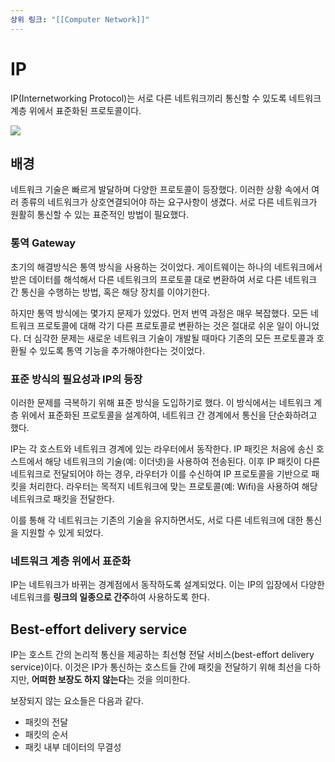 ```yaml
---
상위 링크: "[[Computer Network]]"
---
```

# IP
IP(Internetworking Protocol)는 서로 다른 네트워크끼리 통신할 수 있도록 네트워크 계층 위에서 표준화된 프로토콜이다.

![](https://i.imgur.com/JG5jFI4.png)

## 배경
네트워크 기술은 빠르게 발달하며 다양한 프로토콜이 등장했다. 이러한 상황 속에서 여러 종류의 네트워크가 상호연결되어야 하는 요구사항이 생겼다. 서로 다른 네트워크가 원활히 통신할 수 있는 표준적인 방법이 필요했다.

### 통역 Gateway
초기의 해결방식은 통역 방식을 사용하는 것이었다. 게이트웨이는 하나의 네트워크에서 받은 데이터를 해석해서 다른 네트워크의 프로토콜 대로 변환하여 서로 다른 네트워크 간 통신을 수행하는 방법, 혹은 해당 장치를 이야기한다.

하지만 통역 방식에는 몇가지 문제가 있었다. 먼저 번역 과정은 매우 복잡했다. 모든 네트워크 프로토콜에 대해 각기 다른 프로토콜로 변환하는 것은 절대로 쉬운 일이 아니었다. 더 심각한 문제는 새로운 네트워크 기술이 개발될 때마다 기존의 모든 프로토콜과 호환될 수 있도록 통역 기능을 추가해야한다는 것이었다.

### 표준 방식의 필요성과 IP의 등장
이러한 문제를 극복하기 위해 표준 방식을 도입하기로 했다. 이 방식에서는 네트워크 계층 위에서 표준화된 프로토콜을 설계하여, 네트워크 간 경계에서 통신을 단순화하려고 했다.

IP는 각 호스트와 네트워크 경계에 있는 라우터에서 동작한다. IP 패킷은 처음에 송신 호스트에서 해당 네트워크의 기술(예: 이더넷)을 사용하여 전송된다. 이후 IP 패킷이 다른 네트워크로 전달되어야 하는 경우, 라우터가 이를 수신하여 IP 프로토콜을 기반으로 패킷을 처리한다. 라우터는 목적지 네트워크에 맞는 프로토콜(예: Wifi)을 사용하여 해당 네트워크로 패킷을 전달한다.

이를 통해 각 네트워크는 기존의 기술을 유지하면서도, 서로 다른 네트워크에 대한 통신을 지원할 수 있게 되었다.

### 네트워크 계층 위에서 표준화
IP는 네트워크가 바뀌는 경계점에서 동작하도록 설계되었다. 이는 IP의 입장에서 다양한 네트워크를 **링크의 일종으로 간주**하여 사용하도록 한다.

## Best-effort delivery service
IP는 호스트 간의 논리적 통신을 제공하는 최선형 전달 서비스(best-effort delivery service)이다. 이것은 IP가 통신하는 호스트들 간에 패킷을 전달하기 위해 최선을 다하지만, **어떠한 보장도 하지 않는다**는 것을 의미한다. 

보장되지 않는 요소들은 다음과 같다.
* 패킷의 전달
* 패킷의 순서
* 패킷 내부 데이터의 무결성